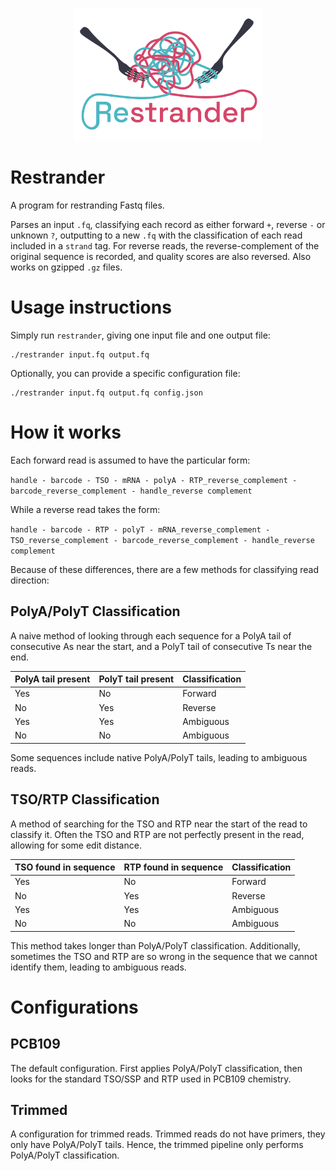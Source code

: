 <p align="center">
    <img src="figures/logo.png" title="Restrander" alt="Restrander" width="300">
</p>

# Restrander

A program for restranding Fastq files.

Parses an input `.fq`, classifying each record as either forward `+`, reverse `-` or unknown `?`, outputting to a new `.fq` with the classification of each read included in a `strand` tag. For reverse reads, the reverse-complement of the original sequence is recorded, and quality scores are also reversed. Also works on gzipped `.gz` files.

# Usage instructions

Simply run `restrander`, giving one input file and one output file:

```
./restrander input.fq output.fq
```

Optionally, you can provide a specific configuration file:

```
./restrander input.fq output.fq config.json
```

# How it works

Each forward read is assumed to have the particular form:

``` handle - barcode - TSO - mRNA - polyA - RTP_reverse_complement - barcode_reverse_complement - handle_reverse complement ```

While a reverse read takes the form:

``` handle - barcode - RTP - polyT - mRNA_reverse_complement - TSO_reverse_complement - barcode_reverse_complement - handle_reverse complement ```

Because of these differences, there are a few methods for classifying read direction:

## PolyA/PolyT Classification

A naive method of looking through each sequence for a PolyA tail of consecutive As near the start, and a PolyT tail of consecutive Ts near the end.

| PolyA tail present  | PolyT tail present  | Classification  |
| ------------------- | ------------------- | --------------- |
| Yes                 | No                  | Forward         |
| No                  | Yes                 | Reverse         |
| Yes                 | Yes                 | Ambiguous       |
| No                  | No                  | Ambiguous       |

Some sequences include native PolyA/PolyT tails, leading to ambiguous reads.

## TSO/RTP Classification

A method of searching for the TSO and RTP near the start of the read to classify it. Often the TSO and RTP are not perfectly present in the read, allowing for some edit distance.

| TSO found in sequence | RTP found in sequence | Classification  |
| --------------------- | --------------------- | --------------- |
| Yes                   | No                    | Forward         |
| No                    | Yes                   | Reverse         |
| Yes                   | Yes                   | Ambiguous       |
| No                    | No                    | Ambiguous       |

This method takes longer than PolyA/PolyT classification. Additionally, sometimes the TSO and RTP are so wrong in the sequence that we cannot identify them, leading to ambiguous reads.

# Configurations

## PCB109

The default configuration. First applies PolyA/PolyT classification, then looks for the standard TSO/SSP and RTP used in PCB109 chemistry.

## Trimmed

A configuration for trimmed reads. Trimmed reads do not have primers, they only have PolyA/PolyT tails. Hence, the trimmed pipeline only performs PolyA/PolyT classification.
